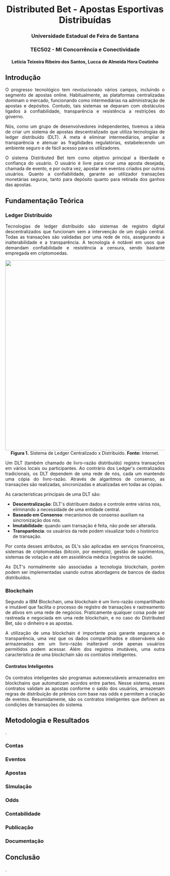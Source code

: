 <div align="center">
  <h1> Distributed Bet - Apostas Esportivas Distribuídas </h1>
  <h3>Universidade Estadual de Feira de Santana</h3>
  <h3> TEC502 - MI Concorrência e Conectividade</h3>
  <h4>Letícia Teixeira Ribeiro dos Santos, Lucca de Almeida Hora Coutinho</h4>
</div>

## Introdução

<p align="justify">
	O progresso tecnológico tem revolucionado vários campos, incluindo o segmento de apostas online. Habitualmente, as plataformas centralizadas dominam o mercado, funcionando como intermediárias na administração de apostas e depósitos. Contudo, tais sistemas se deparam com obstáculos ligados à confiabilidade, transparência e resistência a restrições do governo.
</p>

<p align="justify">
	Nós, como um grupo de desenvolvedores independentes, tivemos a ideia de criar um sistema de apostas descentralizado que utiliza tecnologias de ledger distribuído (DLT). A meta é eliminar intermediários, ampliar a transparência e atenuar as fragilidades regulatórias, estabelecendo um ambiente seguro e de fácil acesso para os utilizadores. 
</p>

<p align="justify">
	O sistema Distributed Bet tem como objetivo principal a liberdade e confiança do usuário. O usuário é livre para criar uma aposta desejada, chamada de evento, e por outra vez, apostar em eventos criados por outros usuários. Quanto a confiabilidade, garante ao utilizador transações monetárias seguras, tanto para depósito quanto para retirada dos ganhos das apostas.
</p>

## Fundamentação Teórica

### Ledger Distribuído

<p align="justify">
	Tecnologias de ledger distribuído são sistemas de registro digital descentralizados que funcionam sem a intervenção de um órgão central. Todas as transações são validadas por uma rede de nós, assegurando a inalterabilidade e a transparência. A tecnologia é notável em usos que demandam confiabilidade e resistência a censura, sendo bastante empregada em criptomoedas. 
</p>

<p align="center">
    <img src="images/modelo.jpg" width="600"/>
    <br/>
    <b>Figura 1.</b> Sistema de Ledger Centralizado x Distribuído. <b>Fonte:</b> Internet.
</p>

<p align="justify">
	Um DLT (também chamado de livro-razão distribuído) registra transações em vários locais ou participantes. Ao contrário dos Ledger's centralizados tradicionais, os DLT dependem de uma rede de nós, cada um mantendo uma cópia do livro-razão. Através de algaritmos de consenso, as transações são realizadas, sincronizadas e atualizadas em todas as cópias.
</p>

<p align="justify">
	As características principais de uma DLT são: 
</p>

- **Descentralização**: DLT's distribuem dados e controle entre vários nós, eliminando a necessidade de uma entidade central.
- **Baseado em Consenso**: mecanismos de consenso auxiliam na sincronização dos nós.
- **Imutabilidade**: quando uam transação é feita, não pode ser alterada.
- **Transparência**: os usuários da rede podem visualizar todo o histórico de transação.

<p align="justify">
	Por conta desses atributos, as DL's são aplicadas em serviços financeiros, sistemas de criptomoedas (bitcoin, por exemplo), gestão de suprimentos, sistemas de votação e até em assistência médica (registros de saúde). 
</p>

<p align="justify">
	As DLT's normalmente são associadas a tecnologia blockchain, porém podem ser implementadas usando outras abordagens de bancos de dados distribuídos.
</p>

### Blockchain 

<p align="justify">
	Segundo a IBM Blockchain, uma blockchain é um livro-razão compartilhado e imutável que facilita o processo de registro de transações e rastreamento de ativos em uma rede de negócios. Praticamente qualquer coisa pode ser rastreada e negociada em uma rede blockchain, e no caso do Distributed Bet, são o dinheiro e as apostas.
</p>

<p align="justify">
	A utilização de uma blockchain é importante pois garante segurança e transparência, uma vez que os dados compartilhados e observáveis são armazenados em um livro-razão inalterável onde apenas usuários permitidos podem acessar. Além dos registros imutáveis, uma outra característica de uma blockchain são os contratos inteligentes.
</p>

#### Contratos Inteligentes

<p align="justify">
	Os contratos inteligentes são programas autoexecutáveis armazenados em blockchains que automatizam acordos entre partes. Nesse sistema, esses contratos validam as apostas conforme o saldo dos usuários, armazenam regras de distribuição de prêmios com base nas odds e permitem a criação de eventos. Resumidamente, são os contratos inteligentes que definem as condições de transações do sistema.
</p>

## Metodologia e Resultados

<p align="justify">
 .
</p>

### Contas



### Eventos



### Apostas



### Simulação



### Odds



### Contabilidade



### Publicação



### Documentação



## Conclusão

<p align="justify">
	.
</p>


